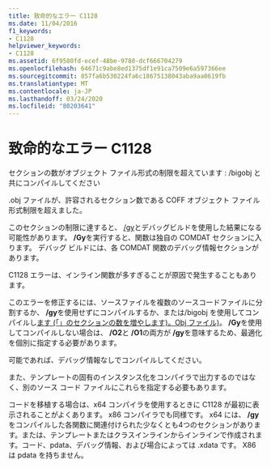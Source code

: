 ```yaml
---
title: 致命的なエラー C1128
ms.date: 11/04/2016
f1_keywords:
- C1128
helpviewer_keywords:
- C1128
ms.assetid: 6f9580fd-ecef-48be-9780-dcf666704279
ms.openlocfilehash: 64671c9abe8ed1375df1e91ca7509e6a597366ee
ms.sourcegitcommit: 857fa6b530224fa6c18675138043aba9aa0619fb
ms.translationtype: MT
ms.contentlocale: ja-JP
ms.lasthandoff: 03/24/2020
ms.locfileid: "80203641"
---
```

# <a name="fatal-error-c1128"></a>致命的なエラー C1128

セクションの数がオブジェクト ファイル形式の制限を超えています : /bigobj と共にコンパイルしてください

.obj ファイルが、許容されるセクション数である COFF オブジェクト ファイル形式制限を超えました。

このセクションの制限に達すると、 [/gy](../../build/reference/gy-enable-function-level-linking.md)とデバッグビルドを使用した結果になる可能性があります。 **/Gy**を実行すると、関数は独自の COMDAT セクションに入ります。 デバッグ ビルドには、各 COMDAT 関数のデバッグ情報セクションがあります。

C1128 エラーは、インライン関数が多すぎることが原因で発生することもあります。

このエラーを修正するには、ソースファイルを複数のソースコードファイルに分割するか、 **/gy**を使用せずにコンパイルするか、または/bigobj を使用してコンパイルし[ます (「」のセクションの数を増やします)。Obj ファイル)](../../build/reference/bigobj-increase-number-of-sections-in-dot-obj-file.md)。  **/Gy**を使用してコンパイルしない場合は、 **/O2**と **/O1**の両方が **/gy**を意味するため、最適化を個別に指定する必要があります。

可能であれば、デバッグ情報なしでコンパイルしてください。

また、テンプレートの固有のインスタンス化をコンパイラで出力するのではなく、別のソース コード ファイルにこれらを指定する必要もあります。

コードを移植する場合は、x64 コンパイラを使用するときに C1128 が最初に表示されることがよくあります。 x86 コンパイラでも同様です。 x64 には、 **/gy**をコンパイルした各関数に関連付けられた少なくとも4つのセクションがあります。または、テンプレートまたはクラスインラインからインラインで作成されます。コード、pdata、デバッグ情報、および場合によっては .xdata です。  X86 は pdata を持ちません。
